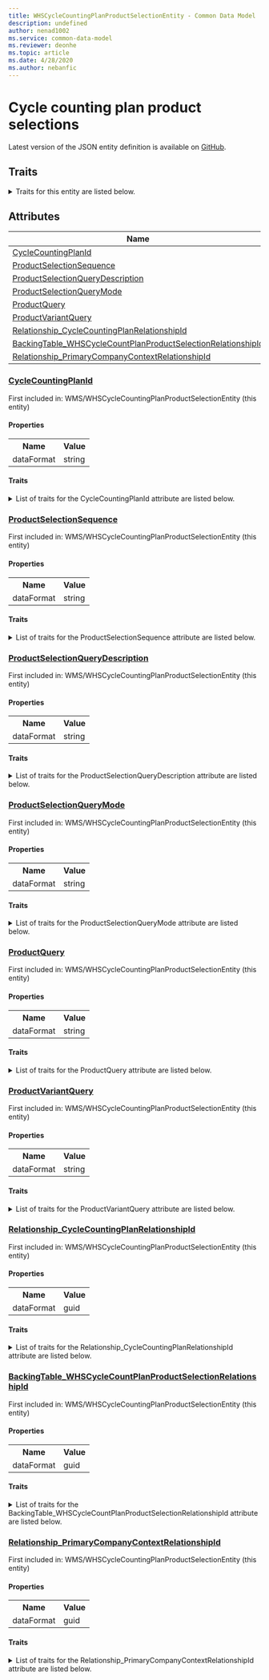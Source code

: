 ```yaml
---
title: WHSCycleCountingPlanProductSelectionEntity - Common Data Model | Microsoft Docs
description: undefined
author: nenad1002
ms.service: common-data-model
ms.reviewer: deonhe
ms.topic: article
ms.date: 4/28/2020
ms.author: nebanfic
---
```


# Cycle counting plan product selections

  
 Latest version of the JSON entity definition is available on <a href="https://github.com/Microsoft/CDM/tree/master/schemaDocuments/core/operationsCommon/Entities/SupplyChain/WMS/WHSCycleCountingPlanProductSelectionEntity.cdm.json" target="_blank">GitHub</a>.  

## Traits

<details>
<summary>Traits for this entity are listed below.  
</summary>

**is.CDM.entityVersion**  
  <table><tr><th>Parameter</th><th>Value</th><th>Data type</th><th>Explanation</th></tr><tr><td>versionNumber</td><td>"1.0.0"</td><td>string</td><td>semantic version number of the entity</td></tr></table>

**is.application.releaseVersion**  
  <table><tr><th>Parameter</th><th>Value</th><th>Data type</th><th>Explanation</th></tr><tr><td>releaseVersion</td><td>"10.0.13.0"</td><td>string</td><td>semantic version number of the application introducing this entity</td></tr></table>

**is.localized.displayedAs**  
  Holds the list of language specific display text for an object.  <table><tr><th>Parameter</th><th>Value</th><th>Data type</th><th>Explanation</th></tr><tr><td>localizedDisplayText</td><td><table><tr><th>languageTag</th><th>displayText</th></tr><tr><td>en</td><td>Cycle counting plan product selections</td></tr></table></td><td>entity</td><td>a reference to the constant entity holding the list of localized text</td></tr></table>

</details>

## Attributes

|Name|Description|First Included in Instance|
|---|---|---|
|[CycleCountingPlanId](#CycleCountingPlanId)||<a href="WHSCycleCountingPlanProductSelectionEntity.md" target="_blank">WMS/WHSCycleCountingPlanProductSelectionEntity</a>|
|[ProductSelectionSequence](#ProductSelectionSequence)||<a href="WHSCycleCountingPlanProductSelectionEntity.md" target="_blank">WMS/WHSCycleCountingPlanProductSelectionEntity</a>|
|[ProductSelectionQueryDescription](#ProductSelectionQueryDescription)||<a href="WHSCycleCountingPlanProductSelectionEntity.md" target="_blank">WMS/WHSCycleCountingPlanProductSelectionEntity</a>|
|[ProductSelectionQueryMode](#ProductSelectionQueryMode)||<a href="WHSCycleCountingPlanProductSelectionEntity.md" target="_blank">WMS/WHSCycleCountingPlanProductSelectionEntity</a>|
|[ProductQuery](#ProductQuery)||<a href="WHSCycleCountingPlanProductSelectionEntity.md" target="_blank">WMS/WHSCycleCountingPlanProductSelectionEntity</a>|
|[ProductVariantQuery](#ProductVariantQuery)||<a href="WHSCycleCountingPlanProductSelectionEntity.md" target="_blank">WMS/WHSCycleCountingPlanProductSelectionEntity</a>|
|[Relationship_CycleCountingPlanRelationshipId](#Relationship_CycleCountingPlanRelationshipId)||<a href="WHSCycleCountingPlanProductSelectionEntity.md" target="_blank">WMS/WHSCycleCountingPlanProductSelectionEntity</a>|
|[BackingTable_WHSCycleCountPlanProductSelectionRelationshipId](#BackingTable_WHSCycleCountPlanProductSelectionRelationshipId)||<a href="WHSCycleCountingPlanProductSelectionEntity.md" target="_blank">WMS/WHSCycleCountingPlanProductSelectionEntity</a>|
|[Relationship_PrimaryCompanyContextRelationshipId](#Relationship_PrimaryCompanyContextRelationshipId)||<a href="WHSCycleCountingPlanProductSelectionEntity.md" target="_blank">WMS/WHSCycleCountingPlanProductSelectionEntity</a>|

### <a href=#CycleCountingPlanId name="CycleCountingPlanId">CycleCountingPlanId</a>

First included in: WMS/WHSCycleCountingPlanProductSelectionEntity (this entity)  

#### Properties

<table><tr><th>Name</th><th>Value</th></tr><tr><td>dataFormat</td><td>string</td></tr></table>

#### Traits

<details>
<summary>List of traits for the CycleCountingPlanId attribute are listed below.</summary>

**is.dataFormat.character**  
**is.dataFormat.big**  
**is.dataFormat.array**  
**is.dataFormat.character**  
**is.dataFormat.array**  
</details>

### <a href=#ProductSelectionSequence name="ProductSelectionSequence">ProductSelectionSequence</a>

First included in: WMS/WHSCycleCountingPlanProductSelectionEntity (this entity)  

#### Properties

<table><tr><th>Name</th><th>Value</th></tr><tr><td>dataFormat</td><td>string</td></tr></table>

#### Traits

<details>
<summary>List of traits for the ProductSelectionSequence attribute are listed below.</summary>

**is.dataFormat.character**  
**is.dataFormat.big**  
**is.dataFormat.array**  
**is.dataFormat.character**  
**is.dataFormat.array**  
</details>

### <a href=#ProductSelectionQueryDescription name="ProductSelectionQueryDescription">ProductSelectionQueryDescription</a>

First included in: WMS/WHSCycleCountingPlanProductSelectionEntity (this entity)  

#### Properties

<table><tr><th>Name</th><th>Value</th></tr><tr><td>dataFormat</td><td>string</td></tr></table>

#### Traits

<details>
<summary>List of traits for the ProductSelectionQueryDescription attribute are listed below.</summary>

**is.dataFormat.character**  
**is.dataFormat.big**  
**is.dataFormat.array**  
**is.dataFormat.character**  
**is.dataFormat.array**  
</details>

### <a href=#ProductSelectionQueryMode name="ProductSelectionQueryMode">ProductSelectionQueryMode</a>

First included in: WMS/WHSCycleCountingPlanProductSelectionEntity (this entity)  

#### Properties

<table><tr><th>Name</th><th>Value</th></tr><tr><td>dataFormat</td><td>string</td></tr></table>

#### Traits

<details>
<summary>List of traits for the ProductSelectionQueryMode attribute are listed below.</summary>

**is.dataFormat.character**  
**is.dataFormat.big**  
**is.dataFormat.array**  
**is.dataFormat.character**  
**is.dataFormat.array**  
</details>

### <a href=#ProductQuery name="ProductQuery">ProductQuery</a>

First included in: WMS/WHSCycleCountingPlanProductSelectionEntity (this entity)  

#### Properties

<table><tr><th>Name</th><th>Value</th></tr><tr><td>dataFormat</td><td>string</td></tr></table>

#### Traits

<details>
<summary>List of traits for the ProductQuery attribute are listed below.</summary>

**is.dataFormat.character**  
**is.dataFormat.big**  
**is.dataFormat.array**  
**is.dataFormat.character**  
**is.dataFormat.array**  
</details>

### <a href=#ProductVariantQuery name="ProductVariantQuery">ProductVariantQuery</a>

First included in: WMS/WHSCycleCountingPlanProductSelectionEntity (this entity)  

#### Properties

<table><tr><th>Name</th><th>Value</th></tr><tr><td>dataFormat</td><td>string</td></tr></table>

#### Traits

<details>
<summary>List of traits for the ProductVariantQuery attribute are listed below.</summary>

**is.dataFormat.character**  
**is.dataFormat.big**  
**is.dataFormat.array**  
**is.dataFormat.character**  
**is.dataFormat.array**  
</details>

### <a href=#Relationship_CycleCountingPlanRelationshipId name="Relationship_CycleCountingPlanRelationshipId">Relationship_CycleCountingPlanRelationshipId</a>

First included in: WMS/WHSCycleCountingPlanProductSelectionEntity (this entity)  

#### Properties

<table><tr><th>Name</th><th>Value</th></tr><tr><td>dataFormat</td><td>guid</td></tr></table>

#### Traits

<details>
<summary>List of traits for the Relationship_CycleCountingPlanRelationshipId attribute are listed below.</summary>

**is.dataFormat.character**  
**is.dataFormat.big**  
**is.dataFormat.array**  
**is.dataFormat.guid**  
**means.identity.entityId**  
**is.linkedEntity.identifier**  
Marks the attribute(s) that hold foreign key references to a linked (used as an attribute) entity. This attribute is added to the resolved entity to enumerate the referenced entities.  <table><tr><th>Parameter</th><th>Value</th><th>Data type</th><th>Explanation</th></tr><tr><td>entityReferences</td><td>empty table</td><td>entity</td><td>a reference to the constant entity holding the list of entity references</td></tr></table>

**is.dataFormat.guid**  
**is.dataFormat.character**  
**is.dataFormat.array**  
</details>

### <a href=#BackingTable_WHSCycleCountPlanProductSelectionRelationshipId name="BackingTable_WHSCycleCountPlanProductSelectionRelationshipId">BackingTable_WHSCycleCountPlanProductSelectionRelationshipId</a>

First included in: WMS/WHSCycleCountingPlanProductSelectionEntity (this entity)  

#### Properties

<table><tr><th>Name</th><th>Value</th></tr><tr><td>dataFormat</td><td>guid</td></tr></table>

#### Traits

<details>
<summary>List of traits for the BackingTable_WHSCycleCountPlanProductSelectionRelationshipId attribute are listed below.</summary>

**is.dataFormat.character**  
**is.dataFormat.big**  
**is.dataFormat.array**  
**is.dataFormat.guid**  
**means.identity.entityId**  
**is.linkedEntity.identifier**  
Marks the attribute(s) that hold foreign key references to a linked (used as an attribute) entity. This attribute is added to the resolved entity to enumerate the referenced entities.  <table><tr><th>Parameter</th><th>Value</th><th>Data type</th><th>Explanation</th></tr><tr><td>entityReferences</td><td><table><tr><th>entityReference</th><th>attributeReference</th></tr><tr><td><a href="../../../Tables/SupplyChain/Inventory/Group/WHSCycleCountPlanProductSelection.md" target="_blank">/core/operationsCommon/Tables/SupplyChain/Inventory/Group/WHSCycleCountPlanProductSelection.cdm.json/WHSCycleCountPlanProductSelection</a></td><td><a href="../../../Tables/SupplyChain/Inventory/Group/WHSCycleCountPlanProductSelection.md#RecId" target="_blank">RecId</a></td></tr></table></td><td>entity</td><td>a reference to the constant entity holding the list of entity references</td></tr></table>

**is.dataFormat.guid**  
**is.dataFormat.character**  
**is.dataFormat.array**  
</details>

### <a href=#Relationship_PrimaryCompanyContextRelationshipId name="Relationship_PrimaryCompanyContextRelationshipId">Relationship_PrimaryCompanyContextRelationshipId</a>

First included in: WMS/WHSCycleCountingPlanProductSelectionEntity (this entity)  

#### Properties

<table><tr><th>Name</th><th>Value</th></tr><tr><td>dataFormat</td><td>guid</td></tr></table>

#### Traits

<details>
<summary>List of traits for the Relationship_PrimaryCompanyContextRelationshipId attribute are listed below.</summary>

**is.dataFormat.character**  
**is.dataFormat.big**  
**is.dataFormat.array**  
**is.dataFormat.guid**  
**means.identity.entityId**  
**is.linkedEntity.identifier**  
Marks the attribute(s) that hold foreign key references to a linked (used as an attribute) entity. This attribute is added to the resolved entity to enumerate the referenced entities.  <table><tr><th>Parameter</th><th>Value</th><th>Data type</th><th>Explanation</th></tr><tr><td>entityReferences</td><td><table><tr><th>entityReference</th><th>attributeReference</th></tr><tr><td><a href="../../../Tables/Finance/Ledger/Main/CompanyInfo.md" target="_blank">/core/operationsCommon/Tables/Finance/Ledger/Main/CompanyInfo.cdm.json/CompanyInfo</a></td><td><a href="../../../Tables/Finance/Ledger/Main/CompanyInfo.md#RecId" target="_blank">RecId</a></td></tr></table></td><td>entity</td><td>a reference to the constant entity holding the list of entity references</td></tr></table>

**is.dataFormat.guid**  
**is.dataFormat.character**  
**is.dataFormat.array**  
</details>
